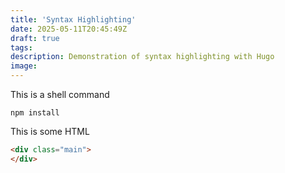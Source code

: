 ```yaml
---
title: 'Syntax Highlighting'
date: 2025-05-11T20:45:49Z
draft: true
tags:
description: Demonstration of syntax highlighting with Hugo
image:
---
```

This is a shell command
```shell
npm install
```

This is some HTML
```html
<div class="main">
</div>
```